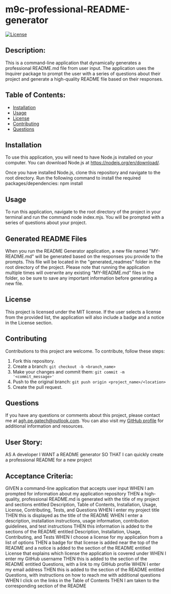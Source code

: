 # m9c-professional-README-generator

[![License](https://img.shields.io/badge/License-MIT-blue)](https://opensource.org/licenses/MIT)

## Description:

This is a command-line application that dynamically generates a professional README.md file from user input. The application uses the Inquirer package to prompt the user with a series of questions about their project and generate a high-quality README file based on their responses.

## Table of Contents:

- [Installation](#installation)
- [Usage](#usage)
- [License](#license)
- [Contributing](#contributing)
- [Questions](#questions)

## Installation

To use this application, you will need to have Node.js installed on your computer. You can download Node.js at https://nodejs.org/en/download/. 

Once you have installed Node.js, clone this repository and navigate to the root directory. Run the following command to install the required packages/dependencies: npm install

## Usage

To run this application, navigate to the root directory of the project in your terminal and run the command node index.mjs. You will be prompted with a series of questions about your project. 

## Generated README Files

When you run the README Generator application, a new file named "MY-README.md" will be generated based on the responses you provide to the prompts. This file will be located in the "generated_readmes" folder in the root directory of the project. Please note that running the application multiple times will overwrite any existing "MY-README.md" files in the folder, so be sure to save any important information before generating a new file.


## License

This project is licensed under the MIT license. If the user selects a license from the provided list, the application will also include a badge and a notice in the License section.

## Contributing

Contributions to this project are welcome. To contribute, follow these steps:
1. Fork this repository.
2. Create a branch: `git checkout -b <branch_name>`
3. Make your changes and commit them: `git commit -m '<commit_message>'`
4. Push to the original branch: `git push origin <project_name>/<location>`
5. Create the pull request.

## Questions

If you have any questions or comments about this project, please contact me at agh.pe.gatech@outlook.com. You can also visit my [GitHub profile](https://github.com/AGHenderson97) for additional information and resources. 

## User Story:

AS A developer
I WANT a README generator
SO THAT I can quickly create a professional README for a new project

## Acceptance Criteria:

GIVEN a command-line application that accepts user input
WHEN I am prompted for information about my application repository
THEN a high-quality, professional README.md is generated with the title of my project and sections entitled Description, Table of Contents, Installation, Usage, License, Contributing, Tests, and Questions
WHEN I enter my project title
THEN this is displayed as the title of the README
WHEN I enter a description, installation instructions, usage information, contribution guidelines, and test instructions
THEN this information is added to the sections of the README entitled Description, Installation, Usage, Contributing, and Tests
WHEN I choose a license for my application from a list of options
THEN a badge for that license is added near the top of the README and a notice is added to the section of the README entitled License that explains which license the application is covered under
WHEN I enter my GitHub username
THEN this is added to the section of the README entitled Questions, with a link to my GitHub profile
WHEN I enter my email address
THEN this is added to the section of the README entitled Questions, with instructions on how to reach me with additional questions
WHEN I click on the links in the Table of Contents
THEN I am taken to the corresponding section of the README
